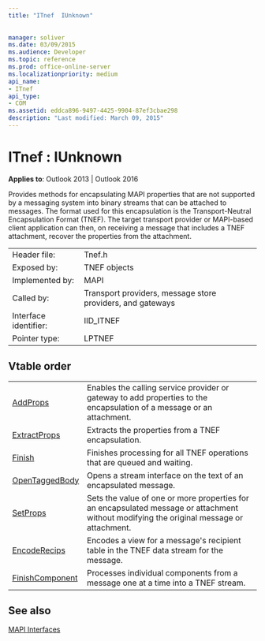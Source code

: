 ```yaml
---
title: "ITnef  IUnknown"
 
 
manager: soliver
ms.date: 03/09/2015
ms.audience: Developer
ms.topic: reference
ms.prod: office-online-server
ms.localizationpriority: medium
api_name:
- ITnef
api_type:
- COM
ms.assetid: eddca896-9497-4425-9904-87ef3cbae298
description: "Last modified: March 09, 2015"
---
```


# ITnef : IUnknown

  
  
**Applies to**: Outlook 2013 | Outlook 2016 
  
Provides methods for encapsulating MAPI properties that are not supported by a messaging system into binary streams that can be attached to messages. The format used for this encapsulation is the Transport-Neutral Encapsulation Format (TNEF). The target transport provider or MAPI-based client application can then, on receiving a message that includes a TNEF attachment, recover the properties from the attachment.
  
|||
|:-----|:-----|
|Header file:  <br/> |Tnef.h  <br/> |
|Exposed by:  <br/> |TNEF objects  <br/> |
|Implemented by:  <br/> |MAPI  <br/> |
|Called by:  <br/> |Transport providers, message store providers, and gateways  <br/> |
|Interface identifier:  <br/> |IID_ITNEF  <br/> |
|Pointer type:  <br/> |LPTNEF  <br/> |
   
## Vtable order

|||
|:-----|:-----|
|[AddProps](itnef-addprops.md) <br/> |Enables the calling service provider or gateway to add properties to the encapsulation of a message or an attachment. |
|[ExtractProps](itnef-extractprops.md) <br/> |Extracts the properties from a TNEF encapsulation. |
|[Finish](itnef-finish.md) <br/> |Finishes processing for all TNEF operations that are queued and waiting. |
|[OpenTaggedBody](itnef-opentaggedbody.md) <br/> |Opens a stream interface on the text of an encapsulated message. |
|[SetProps](itnef-setprops.md) <br/> |Sets the value of one or more properties for an encapsulated message or attachment without modifying the original message or attachment. |
|[EncodeRecips](itnef-encoderecips.md) <br/> |Encodes a view for a message's recipient table in the TNEF data stream for the message. |
|[FinishComponent](itnef-finishcomponent.md) <br/> |Processes individual components from a message one at a time into a TNEF stream. |
   
## See also



[MAPI Interfaces](mapi-interfaces.md)

